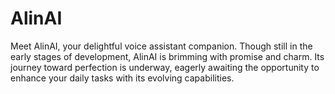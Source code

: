 # AlinAI
Meet AlinAI, your delightful voice assistant companion.  Though still in the early stages of development, AlinAI is brimming with promise and charm. Its journey toward perfection is underway, eagerly awaiting the opportunity to enhance your daily tasks with its evolving capabilities.
